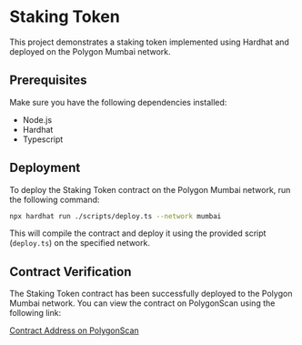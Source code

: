 # Staking Token

This project demonstrates a staking token implemented using Hardhat and deployed on the Polygon Mumbai network.

## Prerequisites

Make sure you have the following dependencies installed:

- Node.js
- Hardhat
- Typescript

## Deployment

To deploy the Staking Token contract on the Polygon Mumbai network, run the following command:

```bash
npx hardhat run ./scripts/deploy.ts --network mumbai
```

This will compile the contract and deploy it using the provided script (`deploy.ts`) on the specified network.

## Contract Verification

The Staking Token contract has been successfully deployed to the Polygon Mumbai network. You can view the contract on PolygonScan using the following link:

[Contract Address on PolygonScan](https://mumbai.polygonscan.com/address/0x06F979F9074c61330a1A0dCb93e80E9918CdFeB6)

